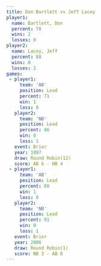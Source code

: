 ```yaml
---
title: Don Bartlett vs Jeff Lacey
player1:             
  name: Bartlett, Don
  percent: 78        
  wins: 2            
  losses: 0          
player2:             
  name: Lacey, Jeff  
  percent: 88        
  wins: 0            
  losses: 2          
games:
 - player1:        
     team: 'AB'    
     position: Lead
     percent: 71   
     win: 1        
     loss: 0       
   player2:        
     team: 'NB'    
     position: Lead
     percent: 86   
     win: 0        
     loss: 1       
   event: Brier         
   year: 1997           
   draw: Round Robin(12)
   score: AB 6 - NB 4   
 - player1:        
     team: 'AB'    
     position: Lead
     percent: 88   
     win: 1        
     loss: 0       
   player2:        
     team: 'NB'    
     position: Lead
     percent: 91   
     win: 0        
     loss: 1       
   event: Brier        
   year: 2006          
   draw: Round Robin(1)
   score: NB 3 - AB 8  
---
```

